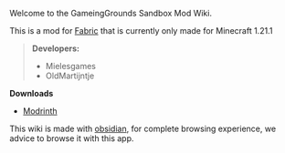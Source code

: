 Welcome to the GameingGrounds Sandbox Mod Wiki.

This is a mod for [Fabric](https://fabricmc.net/) that is currently only made for Minecraft 1.21.1

>**Developers:**
>- Mielesgames
>- OldMartijntje

**Downloads**
- [Modrinth](https://modrinth.com/project/gameinggrounds-sandbox)

This wiki is made with [obsidian](https://obsidian.md/), for complete browsing experience, we advice to browse it with this app.
